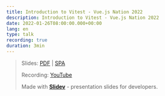 ```yaml
---
title: Introduction to Vitest - Vue.js Nation 2022
description: Introduction to Vitest - Vue.js Nation 2022
date: 2022-01-26T08:00:00.000+00:00
lang: en
type: talk
recording: true
duration: 3min
---
```


> Slides: [PDF](https://antfu.me/talks/2022-01-26) | [SPA](https://talks.antfu.me/2022/vue-nation)
>
> Recording: [YouTube](https://www.youtube.com/watch?v=CW9uTys0li0)
>
> Made with <Slidev class="inline"/>  [**Slidev**](https://github.com/slidevjs/slidev) - presentation slides for developers.



